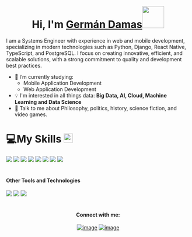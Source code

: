  <h1 align="center">Hi, I'm <a href="https://github.com/Kathryn-Jie">Germán Damas<a><img src="https://raw.githubusercontent.com/aemmadi/aemmadi/master/wave.gif" width="60px"/></h1>

I am a Systems Engineer with experience in web and mobile development, specializing in modern technologies such as Python, Django, React Native, TypeScript, and PostgreSQL. I focus on creating innovative, efficient, and scalable solutions, with a strong commitment to quality and development best practices.
- 🔭 I’m currently studying:
	- Mobile Application Development 
	- Web Application Development 
- :bulb: I'm interested in all things data: **Big Data, AI, Cloud, Machine Learning and Data Science**
- 💬 Talk to me about Philosophy, politics, history, science fiction, and video games.

# 💻My Skills <img src = "https://media2.giphy.com/media/QssGEmpkyEOhBCb7e1/giphy.gif?cid=ecf05e47a0n3gi1bfqntqmob8g9aid1oyj2wr3ds3mg700bl&rid=giphy.gif" width = 25px> 
<span> 
  <img src="https://img.shields.io/badge/python-3670A0?style=for-the-badge&logo=python&logoColor=ffdd54">
  <img src="https://img.shields.io/badge/HTML5-E34F26?style=for-the-badge&logo=html5&logoColor=white">
  <img src="https://img.shields.io/badge/CSS3-1572B6?style=for-the-badge&logo=css3&logoColor=white">
  <img src="https://img.shields.io/badge/JavaScript-F7DF1E?style=for-the-badge&logo=javascript&logoColor=black">
  <img src="https://img.shields.io/badge/Java-ED8B00?style=for-the-badge&logo=java&logoColor=white">
  <img src="https://img.shields.io/badge/C-00599C?style=for-the-badge&logo=c&logoColor=white">
  <img src="https://img.shields.io/badge/c%23-%23239120.svg?style=for-the-badge&logo=csharp&logoColor=white">
  <img src="https://img.shields.io/badge/PHP-777BB4?style=for-the-badge&logo=php&logoColor=white">
</span>

# <h4> Other Tools and Technologies </h4>
<span>
  <img src="https://img.shields.io/badge/MySQL-00000F?style=for-the-badge&logo=mysql&logoColor=white">
  <img src="https://img.shields.io/badge/expo-1C1E24?style=for-the-badge&logo=expo&logoColor=#D04A37">
  <img src="https://img.shields.io/badge/AWS-%23FF9900.svg?style=for-the-badge&logo=amazon-aws&logoColor=white">
</span>

# <h4 align="center">Connect with me:</h4>
<div align="center">

[![image](https://img.shields.io/badge/LinkedIn-0077B5?style=for-the-badge&logo=linkedin&logoColor=white)](https://www.linkedin.com/in/germandamasdev/)
[![image](https://img.shields.io/badge/Instagram-E4405F?style=for-the-badge&logo=instagram&logoColor=white)](https://www.instagram.com/germandamas/)
  
</div>

